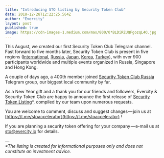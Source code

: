 ```yaml
---
title: "Introducing STO listing by Security Token Club"
date: 2018-12-28T12:22:25.564Z
author: "Evercity"
layout: post
published: true
image: https://cdn-images-1.medium.com/max/800/0*BLDiRZUQFgozqL4O.jpg
---
```


This August, we created our first Security Token Club Telegram channel. Fast forward to five months later, Security Token Club is present in five regions ([International](https://t.me/stoaccelerator), [Russia](https://t.me/stoclub), [Japan](https://t.me/STOclub_JP), [Korea](https://t.me/stoclub_kr), [Turkey](https://t.me/stoclub_TR)), with over 900 participants worldwide and multiple events organized in Russia, Singapore and Hong Kong.

A couple of days ago, a 400th member joined [Security Token Club Russia](https://t.me/stoclub) Telegram group, our biggest local community by far.

As a New Year gift and a thank you for our friends and followers, Evercity &amp; Security Token Club are happy to announce the first release of [Security Token Listing](https://docs.google.com/spreadsheets/d/1wra1BaJ4JLtKUY-RCmaEHHYR2lagUKk5Bou77gvaIlw/edit?usp=sharing)*, compiled by our team upon numerous requests.

You are welcome to comment, discuss and suggest changes — join us at [https://t.me/stoaccelerator](https://t.me/stoaccelerator) !

If you are planning a security token offering for your company — e-mail us at sto@evercity.io for details.



—   
_*The listing is created for informational purposes only and does not constitute an investment advice._
